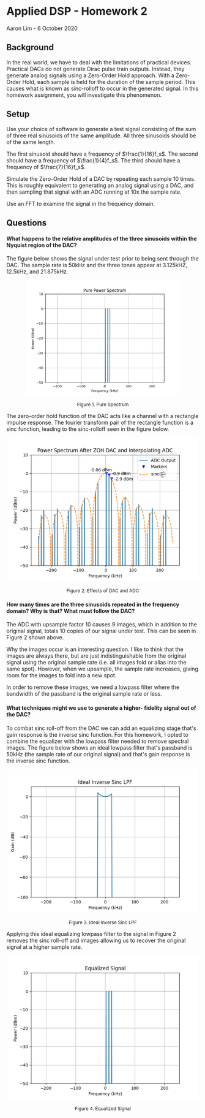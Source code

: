 # Applied DSP - Homework 2
Aaron Lim - 6 October 2020

## Background
In the real world, we have to deal with the limitations of practical devices. Practical DACs do not generate Dirac pulse train outputs. Instead, they generate analog signals using a Zero-Order Hold approach. With a Zero-Order Hold, each sample is held for the duration of the sample period. This causes what is known as sinc-rolloff to occur in the generated signal. In this homework assignment, you will investigate this phenomenon.

## Setup
Use your choice of software to generate a test signal consisting of the sum of three real sinusoids of the same amplitude. All three sinusoids should be of the same length.

The first sinusoid should have a frequency of $\frac{1}{16}f_s$. The second should have a frequency of $\frac{1}{4}f_s$. The third should have a frequency of $\frac{7}{16}f_s$.

[//]: # (The following is only used to generate the PDF)

[//]: # (The first sinusoid should have a frequency of fs/16 The second should have a frequency of fs/4. The third should have a frequency of 7fs/16.)

Simulate the Zero-Order Hold of a DAC by repeating each sample 10 times. This is roughly equivalent to generating an analog signal using a DAC, and then sampling that signal with an ADC running at 10x the sample rate.

Use an FFT to examine the signal in the frequency domain.

## Questions
#### What happens to the relative amplitudes of the three sinusoids within the Nyquist region of the DAC?

The figure below shows the signal under test prior to being sent through the DAC. The sample rate is 50kHz and the three tones appear at 3.125kHZ, 12.5kHz, and 21.875kHz.

<p align="center">
    <img src="plots/pure_spectrum.png" alt="Pure spectrum" width="400"/>
    <p style="text-align:center; font-size:12px">
        Figure 1. Pure Spectrum
    </p>
</p>

The zero-order hold function of the DAC acts like a channel with a rectangle impulse response. The fourier transform pair of the rectangle function is a sinc function, leading to the sinc-rolloff seen in the figure below.

<p align="center">
    <img src="plots/adc_spectrum.png" alt="ADC spectrum" width="500"/>
    <p style="text-align:center; font-size:12px">
        Figure 2. Effects of DAC and ADC
    </p>
</p>

#### How many times are the three sinusoids repeated in the frequency domain? Why is that? What must follow the DAC?

The ADC with upsample factor 10 causes 9 images, which in addition to the original signal, totals 10 copies of our signal under test. This can be seen in Figure 2 shown above.

Why the images occur is an interesting question. I like to think that the images are always there, but are just indistinguishable from the original signal using the original sample rate (i.e. all images fold or alias into the same spot). However, when we upsample, the sample rate increases, giving room for the images to fold into a new spot.

In order to remove these images, we need a lowpass filter where the bandwidth of the passband is the original sample rate or less.

#### What techniques might we use to generate a higher- fidelity signal out of the DAC?

To combat sinc roll-off from the DAC we can add an equalizing stage that's gain response is the inverse sinc function. For this homework, I opted to combine the equalizer with the lowpass filter needed to remove spectral images. The figure below shows an ideal lowpass filter that's passband is 50kHz (the sample rate of our original signal) and that's gain response is the inverse sinc function.

<p align="center">
    <img src="plots/pre_equalization_filter.png" alt="Equalizing Filter" width="500"/>
    <p style="text-align:center; font-size:12px">
        Figure 3. Ideal Inverse Sinc LPF
    </p>
</p>

Applying this ideal equalizing lowpass filter to the signal in Figure 2 removes the sinc roll-off and images allowing us to recover the original signal at a higher sample rate.

<p align="center">
    <img src="plots/equalized signal.png" alt="Equalized Signal" width="500"/>
    <p style="text-align:center; font-size:12px">
        Figure 4. Equalized Signal
    </p>
</p>

